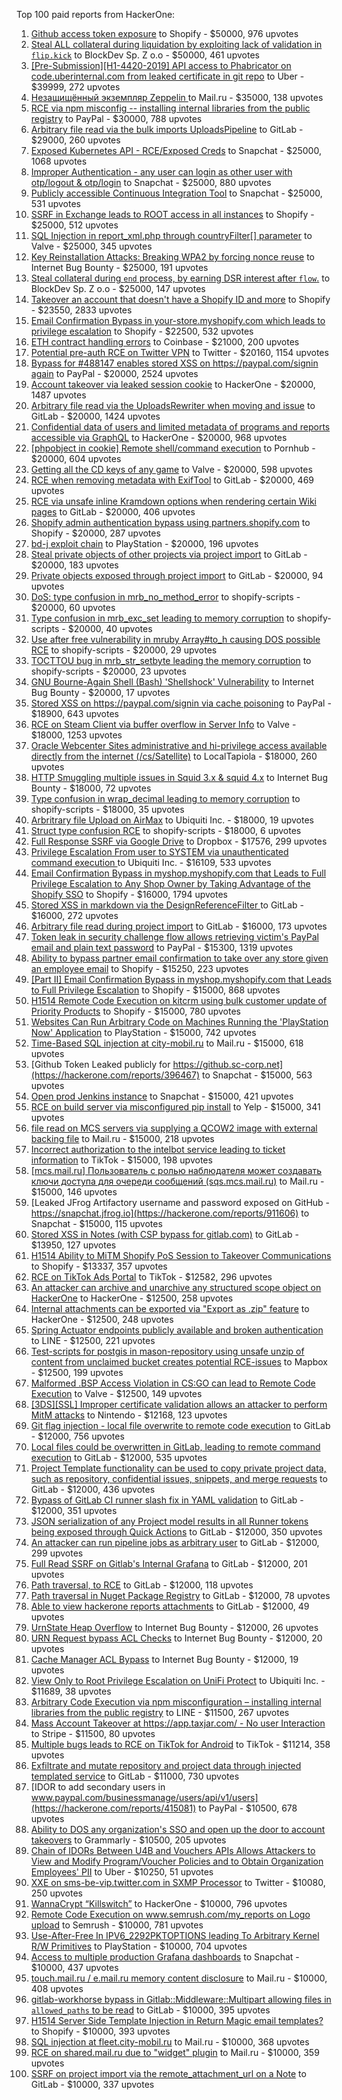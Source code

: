 Top 100 paid reports from HackerOne:

1. [Github access token exposure](https://hackerone.com/reports/1087489) to Shopify - $50000, 976 upvotes
2. [Steal ALL collateral during liquidation by exploiting lack of validation in `flip.kick`](https://hackerone.com/reports/684092) to BlockDev Sp. Z o.o - $50000, 461 upvotes
3. [[Pre-Submission][H1-4420-2019] API access to Phabricator on code.uberinternal.com from leaked certificate in git repo](https://hackerone.com/reports/591813) to Uber - $39999, 272 upvotes
4. [Незащищённый экземпляр Zeppelin ](https://hackerone.com/reports/992564) to Mail.ru - $35000, 138 upvotes
5. [RCE via npm misconfig -- installing internal libraries from the public registry](https://hackerone.com/reports/925585) to PayPal - $30000, 788 upvotes
6. [Arbitrary file read  via the bulk imports UploadsPipeline](https://hackerone.com/reports/1439593) to GitLab - $29000, 260 upvotes
7. [Exposed Kubernetes API - RCE/Exposed Creds](https://hackerone.com/reports/455645) to Snapchat - $25000, 1068 upvotes
8. [Improper Authentication - any user can login as other user with otp/logout & otp/login](https://hackerone.com/reports/921780) to Snapchat - $25000, 880 upvotes
9. [Publicly accessible Continuous Integration Tool](https://hackerone.com/reports/313457) to Snapchat - $25000, 531 upvotes
10. [SSRF in Exchange leads to ROOT access in all instances](https://hackerone.com/reports/341876) to Shopify - $25000, 512 upvotes
11. [SQL Injection in report_xml.php through countryFilter[] parameter](https://hackerone.com/reports/383127) to Valve - $25000, 345 upvotes
12. [Key Reinstallation Attacks: Breaking WPA2 by forcing nonce reuse](https://hackerone.com/reports/286740) to Internet Bug Bounty - $25000, 191 upvotes
13. [Steal collateral during `end` process, by earning DSR interest after `flow`.](https://hackerone.com/reports/672664) to BlockDev Sp. Z o.o - $25000, 147 upvotes
14. [Takeover an account that doesn't have a Shopify ID and more](https://hackerone.com/reports/867513) to Shopify - $23550, 2833 upvotes
15. [Email Confirmation Bypass in your-store.myshopify.com which leads to privilege escalation](https://hackerone.com/reports/910300) to Shopify - $22500, 532 upvotes
16. [ETH contract handling errors](https://hackerone.com/reports/328526) to Coinbase - $21000, 200 upvotes
17. [Potential pre-auth RCE on Twitter VPN](https://hackerone.com/reports/591295) to Twitter - $20160, 1154 upvotes
18. [Bypass for #488147 enables stored XSS on https://paypal.com/signin again](https://hackerone.com/reports/510152) to PayPal - $20000, 2524 upvotes
19. [Account takeover via leaked session cookie](https://hackerone.com/reports/745324) to HackerOne - $20000, 1487 upvotes
20. [Arbitrary file read via the UploadsRewriter when moving and issue](https://hackerone.com/reports/827052) to GitLab - $20000, 1424 upvotes
21. [Confidential data of users and limited metadata of programs and reports accessible via GraphQL](https://hackerone.com/reports/489146) to HackerOne - $20000, 968 upvotes
22. [[phpobject in cookie] Remote shell/command execution](https://hackerone.com/reports/141956) to Pornhub - $20000, 604 upvotes
23. [Getting all the CD keys of any game](https://hackerone.com/reports/391217) to Valve - $20000, 598 upvotes
24. [RCE when removing metadata with ExifTool](https://hackerone.com/reports/1154542) to GitLab - $20000, 469 upvotes
25. [RCE via unsafe inline Kramdown options when rendering certain Wiki pages](https://hackerone.com/reports/1125425) to GitLab - $20000, 406 upvotes
26. [Shopify admin authentication bypass using partners.shopify.com](https://hackerone.com/reports/270981) to Shopify - $20000, 287 upvotes
27. [bd-j exploit chain](https://hackerone.com/reports/1379975) to PlayStation - $20000, 196 upvotes
28. [Steal private objects of other projects via project import](https://hackerone.com/reports/743953) to GitLab - $20000, 183 upvotes
29. [Private objects exposed through project import](https://hackerone.com/reports/767770) to GitLab - $20000, 94 upvotes
30. [DoS: type confusion in mrb_no_method_error](https://hackerone.com/reports/181871) to shopify-scripts - $20000, 60 upvotes
31. [Type confusion in mrb_exc_set leading to memory corruption](https://hackerone.com/reports/185041) to shopify-scripts - $20000, 40 upvotes
32. [Use after free vulnerability in mruby Array#to_h causing DOS possible RCE](https://hackerone.com/reports/181321) to shopify-scripts - $20000, 29 upvotes
33. [TOCTTOU bug in mrb_str_setbyte leading the memory corruption](https://hackerone.com/reports/181893) to shopify-scripts - $20000, 23 upvotes
34. [GNU Bourne-Again Shell (Bash) 'Shellshock' Vulnerability](https://hackerone.com/reports/29839) to Internet Bug Bounty - $20000, 17 upvotes
35. [Stored XSS on https://paypal.com/signin via cache poisoning](https://hackerone.com/reports/488147) to PayPal - $18900, 643 upvotes
36. [RCE on Steam Client via buffer overflow in Server Info](https://hackerone.com/reports/470520) to Valve - $18000, 1253 upvotes
37. [Oracle Webcenter Sites administrative and hi-privilege access available directly from the internet (/cs/Satellite)](https://hackerone.com/reports/170532) to LocalTapiola - $18000, 260 upvotes
38. [HTTP Smuggling multiple issues in Squid 3.x & squid 4.x](https://hackerone.com/reports/758445) to Internet Bug Bounty - $18000, 72 upvotes
39. [Type confusion in wrap_decimal leading to memory corruption](https://hackerone.com/reports/185051) to shopify-scripts - $18000, 35 upvotes
40. [Arbritrary file Upload on AirMax](https://hackerone.com/reports/73480) to Ubiquiti Inc. - $18000, 19 upvotes
41. [Struct type confusion RCE](https://hackerone.com/reports/181879) to shopify-scripts - $18000, 6 upvotes
42. [Full Response SSRF via Google Drive](https://hackerone.com/reports/1406938) to Dropbox - $17576, 299 upvotes
43. [Privilege Escalation From user to SYSTEM via unauthenticated command execution ](https://hackerone.com/reports/544928) to Ubiquiti Inc. - $16109, 533 upvotes
44. [Email Confirmation Bypass in myshop.myshopify.com that Leads to Full Privilege Escalation to Any Shop Owner by Taking Advantage of the Shopify SSO](https://hackerone.com/reports/791775) to Shopify - $16000, 1794 upvotes
45. [Stored XSS in markdown via the DesignReferenceFilter ](https://hackerone.com/reports/1212067) to GitLab - $16000, 272 upvotes
46. [Arbitrary file read during project import](https://hackerone.com/reports/1132378) to GitLab - $16000, 173 upvotes
47. [Token leak in security challenge flow allows retrieving victim's PayPal email and plain text password](https://hackerone.com/reports/739737) to PayPal - $15300, 1319 upvotes
48. [Ability to bypass partner email confirmation to take over any store given an employee email](https://hackerone.com/reports/300305) to Shopify - $15250, 223 upvotes
49. [[Part II] Email Confirmation Bypass in myshop.myshopify.com that Leads to Full Privilege Escalation](https://hackerone.com/reports/796808) to Shopify - $15000, 868 upvotes
50. [H1514 Remote Code Execution on kitcrm using bulk customer update of Priority Products](https://hackerone.com/reports/422944) to Shopify - $15000, 780 upvotes
51. [Websites Can Run Arbitrary Code on Machines Running the 'PlayStation Now' Application](https://hackerone.com/reports/873614) to PlayStation - $15000, 742 upvotes
52. [Time-Based SQL injection at city-mobil.ru](https://hackerone.com/reports/868436) to Mail.ru - $15000, 618 upvotes
53. [Github Token Leaked publicly for https://github.sc-corp.net](https://hackerone.com/reports/396467) to Snapchat - $15000, 563 upvotes
54. [Open prod Jenkins instance](https://hackerone.com/reports/231460) to Snapchat - $15000, 421 upvotes
55. [RCE on build server via misconfigured pip install](https://hackerone.com/reports/946409) to Yelp - $15000, 341 upvotes
56. [file read on MCS servers via supplying a QCOW2 image with external backing file](https://hackerone.com/reports/1024899) to Mail.ru - $15000, 218 upvotes
57. [Incorrect authorization to the intelbot service leading to ticket information](https://hackerone.com/reports/1328546) to TikTok - $15000, 198 upvotes
58. [[mcs.mail.ru] Пользователь с ролью наблюдателя может создавать ключи доступа для очереди сообщений (sqs.mcs.mail.ru)](https://hackerone.com/reports/1177451) to Mail.ru - $15000, 146 upvotes
59. [Leaked JFrog Artifactory  username and password exposed on GitHub - https://snapchat.jfrog.io](https://hackerone.com/reports/911606) to Snapchat - $15000, 115 upvotes
60. [Stored XSS in Notes (with CSP bypass for gitlab.com)](https://hackerone.com/reports/1481207) to GitLab - $13950, 127 upvotes
61. [H1514 Ability to MiTM Shopify PoS Session to Takeover Communications](https://hackerone.com/reports/423467) to Shopify - $13337, 357 upvotes
62. [RCE on TikTok Ads Portal](https://hackerone.com/reports/1024575) to TikTok - $12582, 296 upvotes
63. [An attacker can archive and unarchive any structured scope object on HackerOne](https://hackerone.com/reports/1501611) to HackerOne - $12500, 258 upvotes
64. [Internal attachments can be exported via "Export as .zip" feature](https://hackerone.com/reports/186230) to HackerOne - $12500, 248 upvotes
65. [Spring Actuator endpoints publicly available and broken authentication](https://hackerone.com/reports/838635) to LINE - $12500, 221 upvotes
66. [Test-scripts for postgis in mason-repository using unsafe unzip of content from unclaimed bucket creates potential RCE-issues](https://hackerone.com/reports/329689) to Mapbox - $12500, 199 upvotes
67. [Malformed .BSP Access Violation in CS:GO can lead to Remote Code Execution](https://hackerone.com/reports/351014) to Valve - $12500, 149 upvotes
68. [[3DS][SSL] Improper certificate validation allows an attacker to perform MitM attacks](https://hackerone.com/reports/894922) to Nintendo - $12168, 123 upvotes
69. [Git flag injection - local file overwrite to remote code execution](https://hackerone.com/reports/658013) to GitLab - $12000, 756 upvotes
70. [Local files could be overwritten in GitLab, leading to remote command execution](https://hackerone.com/reports/587854) to GitLab - $12000, 535 upvotes
71. [Project Template functionality can be used to copy private project data, such as repository, confidential issues, snippets, and merge requests](https://hackerone.com/reports/689314) to GitLab - $12000, 436 upvotes
72. [Bypass of GitLab CI runner slash fix in YAML validation](https://hackerone.com/reports/409395) to GitLab - $12000, 351 upvotes
73. [JSON serialization of any Project model results in all Runner tokens being exposed through Quick Actions](https://hackerone.com/reports/509924) to GitLab - $12000, 350 upvotes
74. [An attacker can run pipeline jobs as arbitrary user](https://hackerone.com/reports/894569) to GitLab - $12000, 299 upvotes
75. [Full Read SSRF on Gitlab's Internal Grafana](https://hackerone.com/reports/878779) to GitLab - $12000, 201 upvotes
76. [Path traversal, to RCE](https://hackerone.com/reports/733072) to GitLab - $12000, 118 upvotes
77. [Path traversal in Nuget Package Registry](https://hackerone.com/reports/822262) to GitLab - $12000, 78 upvotes
78. [Able to view hackerone reports attachments](https://hackerone.com/reports/979787) to GitLab - $12000, 49 upvotes
79. [UrnState Heap Overflow](https://hackerone.com/reports/824771) to Internet Bug Bounty - $12000, 26 upvotes
80. [URN Request bypass ACL Checks](https://hackerone.com/reports/824802) to Internet Bug Bounty - $12000, 20 upvotes
81. [Cache Manager ACL Bypass](https://hackerone.com/reports/824203) to Internet Bug Bounty - $12000, 19 upvotes
82. [View Only to Root Privilege Escalation on UniFi Protect](https://hackerone.com/reports/825764) to Ubiquiti Inc. - $11689, 38 upvotes
83. [Arbitrary Code Execution via npm misconfiguration – installing internal libraries from the public registry](https://hackerone.com/reports/1043385) to LINE - $11500, 267 upvotes
84. [Mass Account Takeover at https://app.taxjar.com/ - No user Interaction](https://hackerone.com/reports/1581240) to Stripe - $11500, 80 upvotes
85. [Multiple bugs leads to RCE on TikTok for Android](https://hackerone.com/reports/1065500) to TikTok - $11214, 358 upvotes
86. [Exfiltrate and mutate repository and project data through injected templated service](https://hackerone.com/reports/446585) to GitLab - $11000, 730 upvotes
87. [IDOR to add secondary users in www.paypal.com/businessmanage/users/api/v1/users](https://hackerone.com/reports/415081) to PayPal - $10500, 678 upvotes
88. [Ability to DOS any organization's SSO and open up the door to account takeovers](https://hackerone.com/reports/976603) to Grammarly - $10500, 205 upvotes
89. [Chain of IDORs Between U4B and Vouchers APIs Allows Attackers to View and Modify Program/Voucher Policies and to Obtain Organization Employees' PII](https://hackerone.com/reports/1148697) to Uber - $10250, 51 upvotes
90. [XXE on sms-be-vip.twitter.com in SXMP Processor](https://hackerone.com/reports/248668) to Twitter - $10080, 250 upvotes
91. [WannaCrypt “Killswitch”](https://hackerone.com/reports/228648) to HackerOne - $10000, 796 upvotes
92. [Remote Code Execution on www.semrush.com/my_reports on Logo upload](https://hackerone.com/reports/403417) to Semrush - $10000, 781 upvotes
93. [Use-After-Free In IPV6_2292PKTOPTIONS leading To Arbitrary Kernel R/W Primitives](https://hackerone.com/reports/826026) to PlayStation - $10000, 704 upvotes
94. [Access to multiple production Grafana dashboards](https://hackerone.com/reports/663628) to Snapchat - $10000, 437 upvotes
95. [touch.mail.ru / e.mail.ru memory content disclosure](https://hackerone.com/reports/513236) to Mail.ru - $10000, 408 upvotes
96. [gitlab-workhorse bypass in Gitlab::Middleware::Multipart allowing files in `allowed_paths` to be read](https://hackerone.com/reports/850447) to GitLab - $10000, 395 upvotes
97. [H1514 Server Side Template Injection in Return Magic email templates?](https://hackerone.com/reports/423541) to Shopify - $10000, 393 upvotes
98. [SQL injection at fleet.city-mobil.ru](https://hackerone.com/reports/881901) to Mail.ru - $10000, 368 upvotes
99. [RCE on shared.mail.ru due to "widget" plugin](https://hackerone.com/reports/518637) to Mail.ru - $10000, 359 upvotes
100. [SSRF on project import via the remote_attachment_url on a Note](https://hackerone.com/reports/826361) to GitLab - $10000, 337 upvotes
